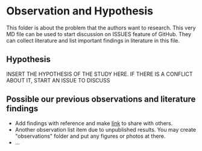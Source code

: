 # Observation and Hypothesis
This folder is about the problem that the authors want to research. This very MD file can be used to start discussion on ISSUES feature of GitHub. They can collect literature and list important findings in literature in this file.

## Hypothesis
INSERT THE HYPOTHESIS OF THE STUDY HERE. IF THERE IS A CONFLICT ABOUT IT, START AN ISSUE TO DISCUSS

## Possible our previous observations and literature findings
* Add findings with reference and make [link](1-Observation-and-Hypothesis/literature/sample.pdf) to share with others.
* Another observation list item due to unpublished results. You may create "observations" folder and put any figures or photos at there.
* ...

